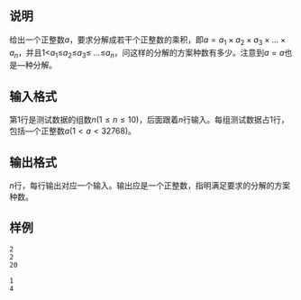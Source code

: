 <h2>说明</h2>

给出一个正整数$a$，要求分解成若干个正整数的乘积，即$a= a_1× a_2× a_3 × ...×a_n$，并且$1$&lt;$a_1$≤$a_2$≤$a_3$≤ ...≤$a_n$，问这样的分解的方案种数有多少。注意到$a = a$也是—种分解。
<h2>输入格式</h2>

第1行是测试数据的组数$n$($1≤n≤10$)，后面跟着$n$行输入。每组测试数据占$1$行，包括—个正整数$a$($1 < a < 32768$)。

<h2>输出格式</h2>

$n$行，每行输出对应一个输入。输出应是一个正整数，指明满足要求的分解的方案种数。

<h2>样例</h2>
<pre><code class="language-input1">2
2
20</code></pre><pre><code class="language-output1">1
4</code></pre>
